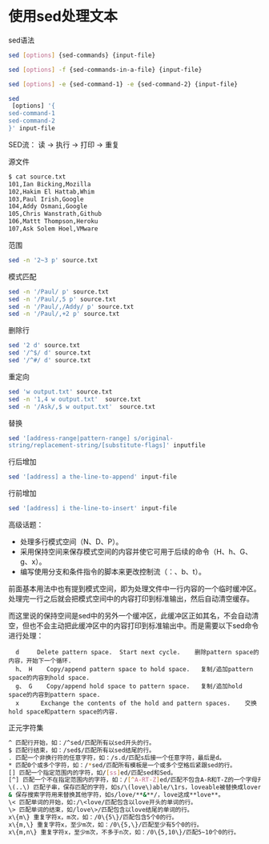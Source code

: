 # 使用sed处理文本

sed语法

```bash
sed [options] {sed-commands} {input-file}

sed [options] -f {sed-commands-in-a-file} {input-file}

sed [options] -e {sed-command-1} -e {sed-command-2} {input-file}

sed
 [options] '{
sed-command-1
sed-command-2
}' input-file

```

SED流： 读 -> 执行 -> 打印 -> 重复

源文件

```bash
$ cat source.txt
101,Ian Bicking,Mozilla
102,Hakim El Hattab,Whim
103,Paul Irish,Google
104,Addy Osmani,Google
105,Chris Wanstrath,Github
106,Mattt Thompson,Heroku
107,Ask Solem Hoel,VMware
```

范围

```bash
sed -n '2~3 p' source.txt
```

模式匹配

```bash
sed -n '/Paul/ p' source.txt
sed -n '/Paul/,5 p' source.txt
sed -n '/Paul/,/Addy/ p' source.txt
sed -n '/Paul/,+2 p' source.txt
```

删除行

```bash
sed '2 d' source.txt
sed '/^$/ d' source.txt
sed '/^#/ d' source.txt
```

重定向

```bash
sed 'w output.txt' source.txt
sed -n '1,4 w output.txt'  source.txt
sed -n '/Ask/,$ w output.txt'  source.txt
```

替换

```bash
sed '[address-range|pattern-range] s/original-
string/replacement-string/[substitute-flags]' inputfile
```

行后增加

```bash
sed '[address] a the-line-to-append' input-file
```

行前增加

```bash
sed '[address] i the-line-to-insert' input-file
```

高级话题：

- 处理多行模式空间（N、D、P）。
- 采用保持空间来保存模式空间的内容并使它可用于后续的命令（H、h、G、g、x）。
- 编写使用分支和条件指令的脚本来更改控制流（：、b、t）。

前面基本用法中也有提到模式空间，即为处理文件中一行内容的一个临时缓冲区。处理完一行之后就会把模式空间中的内容打印到标准输出，然后自动清空缓存。

而这里说的保持空间是sed中的另外一个缓冲区，此缓冲区正如其名，不会自动清空，但也不会主动把此缓冲区中的内容打印到标准输出中。而是需要以下sed命令进行处理：

      d     Delete pattern space.  Start next cycle.    删除pattern space的内容，开始下一个循环.
      h、 H    Copy/append pattern space to hold space.   复制/追加pattern space的内容到hold space.
      g、 G    Copy/append hold space to pattern space.   复制/追加hold space的内容到pattern space.
      x      Exchange the contents of the hold and pattern spaces.    交换hold space和pattern space的内容.

正元字符集

```bash
^ 匹配行开始，如：/^sed/匹配所有以sed开头的行。
$ 匹配行结束，如：/sed$/匹配所有以sed结尾的行。
. 匹配一个非换行符的任意字符，如：/s.d/匹配s后接一个任意字符，最后是d。
* 匹配0个或多个字符，如：/*sed/匹配所有模板是一个或多个空格后紧跟sed的行。
[] 匹配一个指定范围内的字符，如/[ss]ed/匹配sed和Sed。
[^] 匹配一个不在指定范围内的字符，如：/[^A-RT-Z]ed/匹配不包含A-R和T-Z的一个字母开头，紧跟ed的行。
\(..\) 匹配子串，保存匹配的字符，如s/\(love\)able/\1rs，loveable被替换成lovers。
& 保存搜索字符用来替换其他字符，如s/love/**&**/，love这成**love**。
\< 匹配单词的开始，如:/\<love/匹配包含以love开头的单词的行。
\> 匹配单词的结束，如/love\>/匹配包含以love结尾的单词的行。
x\{m\} 重复字符x，m次，如：/0\{5\}/匹配包含5个0的行。
x\{m,\} 重复字符x，至少m次，如：/0\{5,\}/匹配至少有5个0的行。
x\{m,n\} 重复字符x，至少m次，不多于n次，如：/0\{5,10\}/匹配5~10个0的行。
```